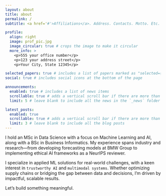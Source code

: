 ```yaml
---
layout: about
title: about
permalink: /
subtitle: <a href='#'>Affiliations</a>. Address. Contacts. Motto. Etc.

profile:
  align: right
  image: prof_pic.jpg
  image_circular: true # crops the image to make it circular
  more_info: >
    <p>555 your office number</p>
    <p>123 your address street</p>
    <p>Your City, State 12345</p>

selected_papers: true # includes a list of papers marked as "selected={true}"
social: true # includes social icons at the bottom of the page

announcements:
  enabled: true # includes a list of news items
  scrollable: true # adds a vertical scroll bar if there are more than 3 news items
  limit: 5 # leave blank to include all the news in the `_news` folder

latest_posts:
  enabled: true
  scrollable: true # adds a vertical scroll bar if there are more than 3 new posts items
  limit: 3 # leave blank to include all the blog posts
---
```


I hold an MSc in Data Science with a focus on Machine Learning and AI, along with a BSc in Business Informatics. My experience spans industry and research—from developing forecasting models at BMW Group to implementing ethical AI frameworks as a NeurIPS reviewer.

I specialize in applied ML solutions for real-world challenges, with a keen interest in `trustworthy AI` and `multimodal systems`. Whether optimizing supply chains or bridging the gap between data and decisions, I’m driven by impactful, scalable results.

Let’s build something meaningful.


